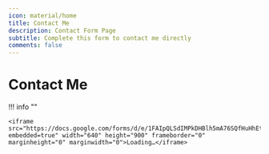 ```yaml
---
icon: material/home
title: Contact Me
description: Contact Form Page
subtitle: Complete this form to contact me directly
comments: false
---
```


# Contact Me


!!! info ""
    
    <iframe src="https://docs.google.com/forms/d/e/1FAIpQLSdIMPkDHBlh5mA76SQfHuHhEtR3wGZ6tOotZkbKdTJsYwGC6Q/viewform?embedded=true" width="640" height="900" frameborder="0" marginheight="0" marginwidth="0">Loading…</iframe>